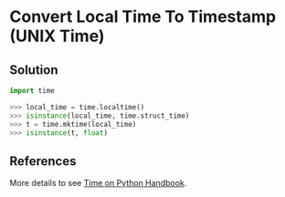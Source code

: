 # Convert Local Time To Timestamp (UNIX Time)

## Solution

```python
import time

>>> local_time = time.localtime()
>>> isinstance(local_time, time.struct_time)
>>> t = time.mktime(local_time)
>>> isinstance(t, float)
```

## References

More details to see [Time on Python Handbook](https://leven-cn.github.io/python-handbook/recipes/core/time).
